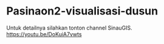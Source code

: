 # Pasinaon2-visualisasi-dusun

Untuk detailnya silahkan tonton channel SinauGIS.
https://youtu.be/DoKuiA7vwts
